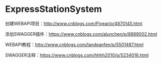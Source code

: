 # ExpressStationSystem




创建WEBAPI项目：http://www.cnblogs.com/Flyear/p/4870145.html


添加SWAGGER插件：https://www.cnblogs.com/alunchen/p/6888002.html


WEBAPI教程：http://www.cnblogs.com/landeanfen/p/5501487.html


SWAGGER注释：https://www.cnblogs.com/hhhh2010/p/5234016.html
